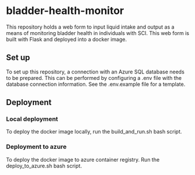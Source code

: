 # bladder-health-monitor
This repository holds a web form to input liquid intake
and output as a means of monitoring bladder health in individuals
with SCI. This web form is built with Flask and deployed into a docker image. 

## Set up

To set up this repository, a connection with an Azure SQL database needs to be prepared.
This can be performed by configuring a .env file with the database connection information. See the .env.example file for a template. 

## Deployment

### Local deployment
To deploy the docker image locally, run the build_and_run.sh bash script.

### Deployment to azure
To deploy the docker image to azure container registry. Run the deploy_to_azure.sh bash script.




